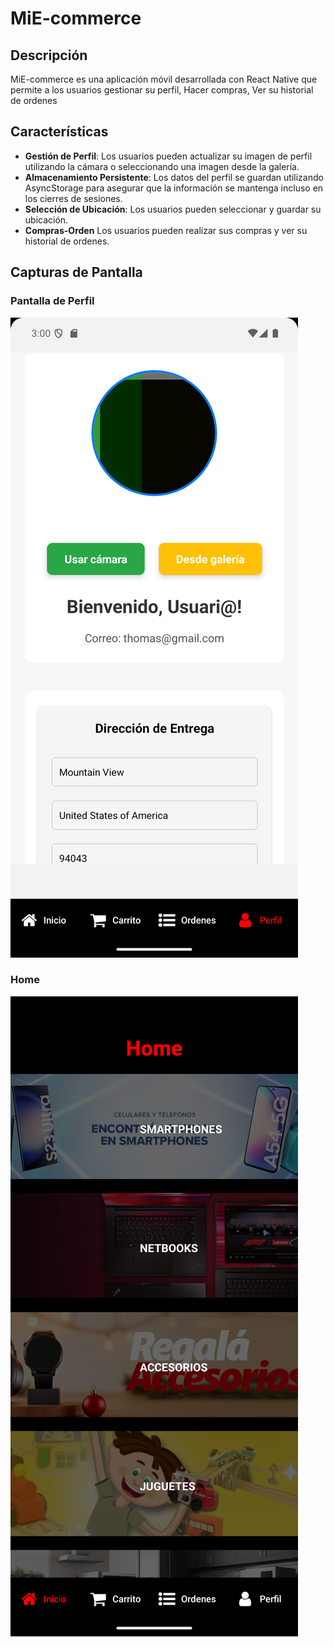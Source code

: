 # MiE-commerce

## Descripción

MiE-commerce es una aplicación móvil desarrollada con React Native que permite a los usuarios gestionar su perfil, Hacer compras, Ver su historial de ordenes

## Características

- **Gestión de Perfil**: Los usuarios pueden actualizar su imagen de perfil utilizando la cámara o seleccionando una imagen desde la galería.
- **Almacenamiento Persistente**: Los datos del perfil se guardan utilizando AsyncStorage para asegurar que la información se mantenga incluso en los cierres de sesiones.
- **Selección de Ubicación**: Los usuarios pueden seleccionar y guardar su ubicación.
- **Compras-Orden** Los usuarios pueden realizar sus compras y ver su historial de ordenes.

## Capturas de Pantalla

### Pantalla de Perfil

<img src="assets/Screenshot_1737558016.png">

### Home

<img src="assets/Screenshot_1737558020.png">
